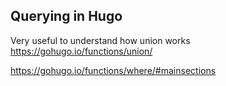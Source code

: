 ## Querying in Hugo

Very useful to understand how union works
https://gohugo.io/functions/union/

https://gohugo.io/functions/where/#mainsections
